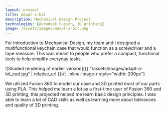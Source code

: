 ```yaml
---
layout: project
title: Adapt-a-bit
description: Mechanical Design Project
technologies: [Autodesk Fusion, 3D printing]
image: /assets/images/adapt-a-bit.png
---
```


For Introduction to Mechanical Design, my team and I designed a multifunctional keychain case that would function as a screwdriver and a tape measure. This was meant to people who prefer a compact, functional tools to help simplify everyday tasks.

![Shaded rendering of earlier version]({{ "/assets/images/adapt-a-bit_cad.jpg" | relative_url }}){: .inline-image-r style="width: 200px"}

We utilized Fusion 360 to model our case and 3D printed most of our parts using PLA. This helped me learn a lot as a first-time user of Fusion 360 and 3D printing, this projected helped me learn basic design principles. I was able to learn a lot of CAD skills as well as learning more about tolerances and quality of 3D printing. 
